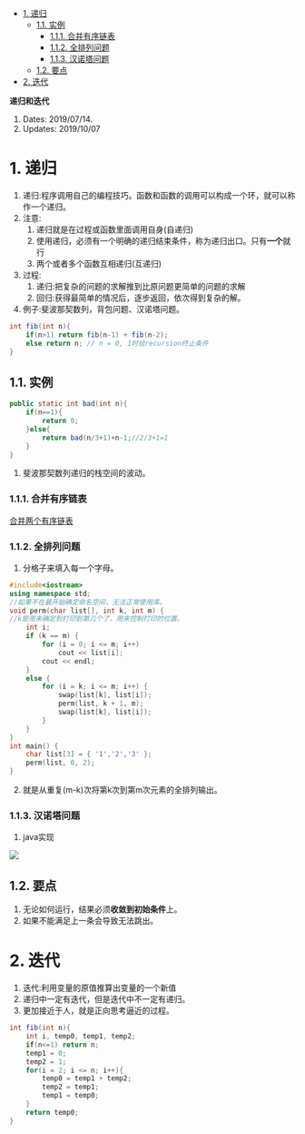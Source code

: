 <!-- TOC -->

- [1. 递归](#1-%e9%80%92%e5%bd%92)
  - [1.1. 实例](#11-%e5%ae%9e%e4%be%8b)
    - [1.1.1. 合并有序链表](#111-%e5%90%88%e5%b9%b6%e6%9c%89%e5%ba%8f%e9%93%be%e8%a1%a8)
    - [1.1.2. 全排列问题](#112-%e5%85%a8%e6%8e%92%e5%88%97%e9%97%ae%e9%a2%98)
    - [1.1.3. 汉诺塔问题](#113-%e6%b1%89%e8%af%ba%e5%a1%94%e9%97%ae%e9%a2%98)
  - [1.2. 要点](#12-%e8%a6%81%e7%82%b9)
- [2. 迭代](#2-%e8%bf%ad%e4%bb%a3)

<!-- /TOC -->
**递归和迭代**
1. Dates: 2019/07/14.
2. Updates: 2019/10/07

# 1. 递归
1. 递归:程序调用自己的编程技巧。函数和函数的调用可以构成一个环，就可以称作一个递归。
2. 注意:
    1. 递归就是在过程或函数里面调用自身(自递归)
    2. 使用递归，必须有一个明确的递归结束条件，称为递归出口。只有**一个**就行
    3. 两个或者多个函数互相递归(互递归)
3. 过程:
    1. 递归:把复杂的问题的求解推到比原问题更简单的问题的求解
    2. 回归:获得最简单的情况后，逐步返回，依次得到复杂的解。
4. 例子:斐波那契数列，背包问题、汉诺塔问题。
```java
int fib(int n){  
    if(n>1) return fib(n-1) + fib(n-2);  
    else return n; // n = 0, 1时给recursion终止条件  
}  
``` 


## 1.1. 实例
```java
public static int bad(int n){
    if(n==1){
        return 0;
    }else{
        return bad(n/3+1)+n-1;//2/3+1=1
    }
}
```
1. 斐波那契数列递归的栈空间的波动。

### 1.1.1. 合并有序链表
<a href = "https://leetcode-cn.com/problems/merge-two-sorted-lists/solution/he-bing-liang-ge-you-xu-lian-biao-by-leetcode/">合并两个有序链表</a>

### 1.1.2. 全排列问题
1. 分格子来填入每一个字母。
```C++
#include<iostream>
using namespace std;
//如果不在最开始确定命名空间，无法正常使用库。
void perm(char list[], int k, int m) {
//k是用来确定到打印到第几个了，用来控制打印的位置。
	int i;
	if (k == m) {
		for (i = 0; i <= m; i++)
			cout << list[i];
		cout << endl;
	}
	else {
		for (i = k; i <= m; i++) {
			swap(list[k], list[i]);
			perm(list, k + 1, m);
			swap(list[k], list[i]);
		}
	}
}
int main() {
	char list[3] = { '1','2','3' };
	perm(list, 0, 2);
}        
```
2. 就是从重复(m-k)次将第k次到第m次元素的全排列输出。

### 1.1.3. 汉诺塔问题
1. java实现

![](https://spricoder.oss-cn-shanghai.aliyuncs.com/2019-Data-Structure/img\cpt1\im1-25.png)


## 1.2. 要点
1. 无论如何运行，结果必须**收敛到初始条件**上。
2. 如果不能满足上一条会导致无法跳出。

# 2. 迭代
1. 迭代:利用变量的原值推算出变量的一个新值
2. 递归中一定有迭代，但是迭代中不一定有递归。
3. 更加接近于人，就是正向思考逼近的过程。
```java
int fib(int n){  
    int i, temp0, temp1, temp2;        
    if(n<=1) return n;  
    temp1 = 0;  
    temp2 = 1;  
    for(i = 2; i <= n; i++){  
        temp0 = temp1 + temp2;  
        temp2 = temp1;  
        temp1 = temp0;  
    }  
    return temp0;  
} 
```